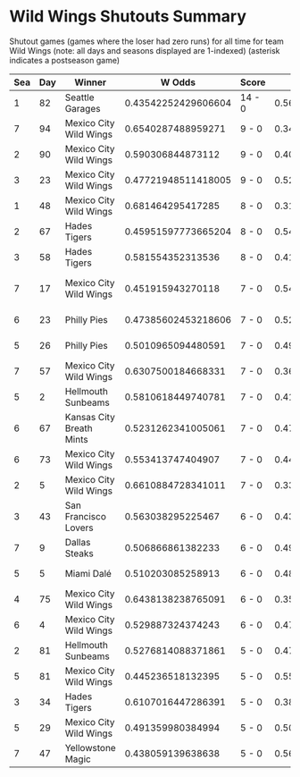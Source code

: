 # Wild Wings Shutouts Summary



Shutout games (games where the loser had zero runs) for all time for team Wild Wings (note: all days and seasons displayed are 1-indexed) (asterisk indicates a postseason game)


| Sea | Day | Winner | W Odds | Score | L Odds | Loser | 
| ------ |------ |------ |------ |------ |------ |------ |
| 1 | 82 | Seattle Garages | 0.43542252429606604 | 14 - 0 | 0.564577475703934 | Mexico City Wild Wings | 
| 7 | 94 | Mexico City Wild Wings | 0.6540287488959271 | 9 - 0 | 0.345971251104073 | Hawaii Fridays | 
| 2 | 90 | Mexico City Wild Wings | 0.590306844873112 | 9 - 0 | 0.40969315512688703 | Seattle Garages | 
| 3 | 23 | Mexico City Wild Wings | 0.47721948511418005 | 9 - 0 | 0.522780514885819 | Houston Spies | 
| 1 | 48 | Mexico City Wild Wings | 0.681464295417285 | 8 - 0 | 0.318535704582714 | Moab Sunbeams | 
| 2 | 67 | Hades Tigers | 0.45951597773665204 | 8 - 0 | 0.540484022263347 | Mexico City Wild Wings | 
| 3 | 58 | Hades Tigers | 0.581554352313536 | 8 - 0 | 0.41844564768646303 | Mexico City Wild Wings | 
| 7 | 17 | Mexico City Wild Wings | 0.451915943270118 | 7 - 0 | 0.548084056729881 | Canada Moist Talkers | 
| 6 | 23 | Philly Pies | 0.47385602453218606 | 7 - 0 | 0.526143975467814 | Mexico City Wild Wings | 
| 5 | 26 | Philly Pies | 0.5010965094480591 | 7 - 0 | 0.49890349055194005 | Mexico City Wild Wings | 
| 7 | 57 | Mexico City Wild Wings | 0.6307500184668331 | 7 - 0 | 0.369249981533166 | Hawaii Fridays | 
| 5 | 2 | Hellmouth Sunbeams | 0.5810618449740781 | 7 - 0 | 0.418938155025921 | Mexico City Wild Wings | 
| 6 | 67 | Kansas City Breath Mints | 0.5231262341005061 | 7 - 0 | 0.47687376589949304 | Mexico City Wild Wings | 
| 6 | 73 | Mexico City Wild Wings | 0.553413747404907 | 7 - 0 | 0.44658625259509205 | Yellowstone Magic | 
| 2 | 5 | Mexico City Wild Wings | 0.6610884728341011 | 7 - 0 | 0.338911527165899 | Houston Spies | 
| 3 | 43 | San Francisco Lovers | 0.563038295225467 | 6 - 0 | 0.43696170477453206 | Mexico City Wild Wings | 
| 7 | 9 | Dallas Steaks | 0.506866861382233 | 6 - 0 | 0.49313313861776603 | Mexico City Wild Wings | 
| 5 | 5 | Miami Dalé | 0.510203085258913 | 6 - 0 | 0.48979691474108605 | Mexico City Wild Wings | 
| 4 | 75 | Mexico City Wild Wings | 0.6438138238765091 | 6 - 0 | 0.35618617612349 | Houston Spies | 
| 6 | 4 | Mexico City Wild Wings | 0.529887324374243 | 6 - 0 | 0.47011267562575604 | Seattle Garages | 
| 2 | 81 | Hellmouth Sunbeams | 0.5276814088371861 | 5 - 0 | 0.47231859116281305 | Mexico City Wild Wings | 
| 5 | 81 | Mexico City Wild Wings | 0.445236518132395 | 5 - 0 | 0.554763481867604 | Hellmouth Sunbeams | 
| 3 | 34 | Hades Tigers | 0.6107016447286391 | 5 - 0 | 0.38929835527136003 | Mexico City Wild Wings | 
| 5 | 29 | Mexico City Wild Wings | 0.491359980384994 | 5 - 0 | 0.508640019615005 | Baltimore Crabs | 
| 7 | 47 | Yellowstone Magic | 0.438059139638638 | 5 - 0 | 0.561940860361361 | Mexico City Wild Wings | 


